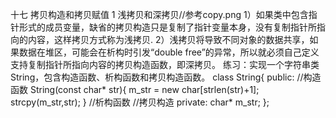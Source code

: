 十七 拷贝构造和拷贝赋值
1 浅拷贝和深拷贝//参考copy.png
1）如果类中包含指针形式的成员变量，缺省的拷贝构造只是复制了指针变量本身，没有复制指针所指向的内容，这样拷贝方式称为浅拷贝.
2）浅拷贝将导致不同对象的数据共享，如果数据在堆区，可能会在析构时引发“double free”的异常，所以就必须自己定义支持复制指针所指向内容的拷贝构造函数，即深拷贝。
练习：实现一个字符串类String，包含构造函数、析构函数和拷贝构造函数。
  class String{
  public:
  		//构造函数
  		String(const char* str){
  			m_str = new char[strlen(str)+1];
  			strcpy(m_str,str);
  		}
  		//析构函数
  		//拷贝构造
  private:
  		char* m_str;
  };
  